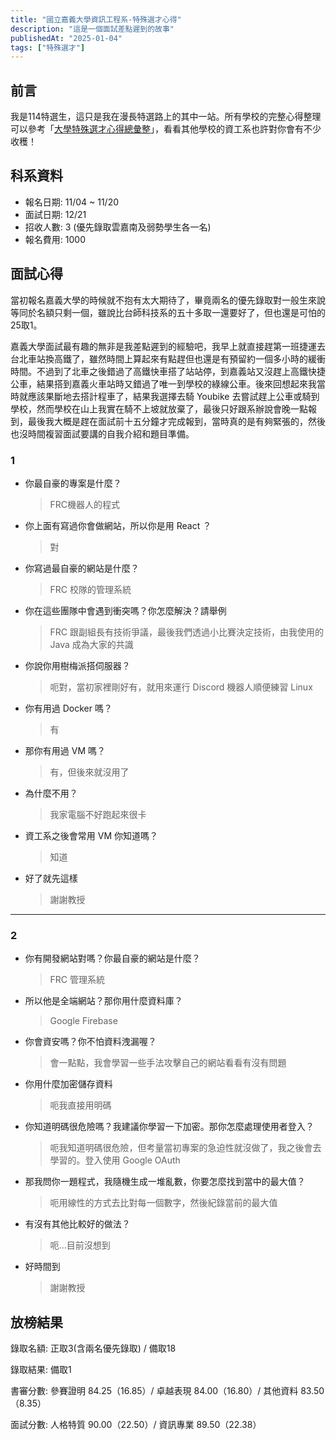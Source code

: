 ```yaml
---
title: "國立嘉義大學資訊工程系-特殊選才心得"
description: "這是一個面試差點遲到的故事"
publishedAt: "2025-01-04"
tags: ["特殊選才"]
---
```


## 前言

我是114特選生，這只是我在漫長特選路上的其中一站。所有學校的完整心得整理可以參考「[大學特殊選才心得總彙整](/blogs/special)」，看看其他學校的資工系也許對你會有不少收穫！

## 科系資料

- 報名日期: 11/04 ~ 11/20
- 面試日期: 12/21
- 招收人數: 3 (優先錄取雲嘉南及弱勢學生各一名)
- 報名費用: 1000

## 面試心得

當初報名嘉義大學的時候就不抱有太大期待了，畢竟兩名的優先錄取對一般生來說等同於名額只剩一個，雖說比台師科技系的五十多取一還要好了，但也還是可怕的25取1。

嘉義大學面試最有趣的無非是我差點遲到的經驗吧，我早上就直接趕第一班捷運去台北車站換高鐵了，雖然時間上算起來有點趕但也還是有預留約一個多小時的緩衝時間。不過到了北車之後錯過了高鐵快車搭了站站停，到嘉義站又沒趕上高鐵快捷公車，結果搭到嘉義火車站時又錯過了唯一到學校的綠線公車。後來回想起來我當時就應該果斷地去搭計程車了，結果我選擇去騎 Youbike 去嘗試趕上公車或騎到學校，然而學校在山上我實在騎不上坡就放棄了，最後只好跟系辦說會晚一點報到，最後我大概是趕在面試前十五分鐘才完成報到，當時真的是有夠緊張的，然後也沒時間複習面試要講的自我介紹和題目準備。

### 1

- 你最自豪的專案是什麼？
  > FRC機器人的程式
- 你上面有寫過你會做網站，所以你是用 React ？
  > 對
- 你寫過最自豪的網站是什麼？
  > FRC 校隊的管理系統
- 你在這些團隊中會遇到衝突嗎？你怎麼解決？請舉例
  > FRC 跟副組長有技術爭議，最後我們透過小比賽決定技術，由我使用的 Java 成為大家的共識
- 你說你用樹梅派搭伺服器？
  > 呃對，當初家裡剛好有，就用來運行 Discord 機器人順便練習 Linux
- 你有用過 Docker 嗎？
  > 有
- 那你有用過 VM 嗎？
  > 有，但後來就沒用了
- 為什麼不用？
  > 我家電腦不好跑起來很卡
- 資工系之後會常用 VM 你知道嗎？
  > 知道
- 好了就先這樣
  > 謝謝教授

---

### 2

- 你有開發網站對嗎？你最自豪的網站是什麼？
  > FRC 管理系統
- 所以他是全端網站？那你用什麼資料庫？
  > Google Firebase
- 你會資安嗎？你不怕資料洩漏喔？
  > 會一點點，我會學習一些手法攻擊自己的網站看看有沒有問題
- 你用什麼加密儲存資料
  > 呃我直接用明碼
- 你知道明碼很危險嗎？我建議你學習一下加密。那你怎麼處理使用者登入？
  > 呃我知道明碼很危險，但考量當初專案的急迫性就沒做了，我之後會去學習的。登入使用 Google OAuth
- 那我問你一題程式，我隨機生成一堆亂數，你要怎麼找到當中的最大值？
  > 呃用線性的方式去比對每一個數字，然後紀錄當前的最大值
- 有沒有其他比較好的做法？
  > 呃...目前沒想到
- 好時間到
  > 謝謝教授

## 放榜結果

錄取名額: 正取3(含兩名優先錄取) / 備取18

錄取結果: 備取1

書審分數: 參賽證明 84.25（16.85）/ 卓越表現 84.00（16.80）/ 其他資料 83.50（8.35）

面試分數: 人格特質 90.00（22.50）/ 資訊專業 89.50（22.38）
